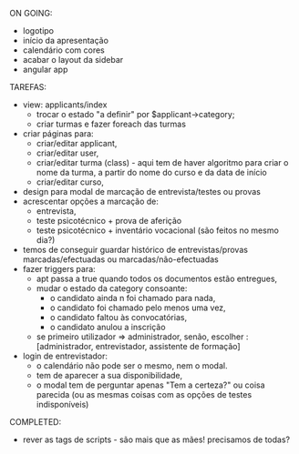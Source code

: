 ON GOING:
- logotipo
- início da apresentação
- calendário com cores
- acabar o layout da sidebar
- angular app

TAREFAS:
- view: applicants/index 
	- trocar o estado "a definir" por $applicant->category;
	- criar turmas e fazer foreach das turmas 
- criar páginas para:
	- criar/editar applicant,
	- criar/editar user,
	- criar/editar turma (class) - aqui tem de haver algoritmo para criar o nome da turma, a partir do nome do curso e da data de início
	- criar/editar curso,
- design para modal de marcação de entrevista/testes ou provas
- acrescentar opções a marcação de:
	- entrevista,
	- teste psicotécnico + prova de aferição
	- teste psicotécnico + inventário vocacional (são feitos no mesmo dia?)
- temos de conseguir guardar histórico de entrevistas/provas marcadas/efectuadas ou marcadas/não-efectuadas
- fazer triggers para:
	- apt passa a true quando todos os documentos estão entregues,
	- mudar o estado da category consoante:
		- o candidato ainda n foi chamado para nada,
		- o candidato foi chamado pelo menos uma vez,
		- o candidato faltou às convocatórias,
		- o candidato anulou a inscrição
	- se primeiro utilizador => administrador, senão, escolher : [administrador, entrevistador, assistente de formação]
- login de entrevistador: 
	- o calendário não pode ser o mesmo, nem o modal.
	- tem de aparecer a sua disponibilidade,
	- o modal tem de perguntar apenas "Tem a certeza?" ou coisa parecida (ou as mesmas coisas com as opções de testes indisponíveis)
	
COMPLETED:
- rever as tags de scripts - são mais que as mães! precisamos de todas?